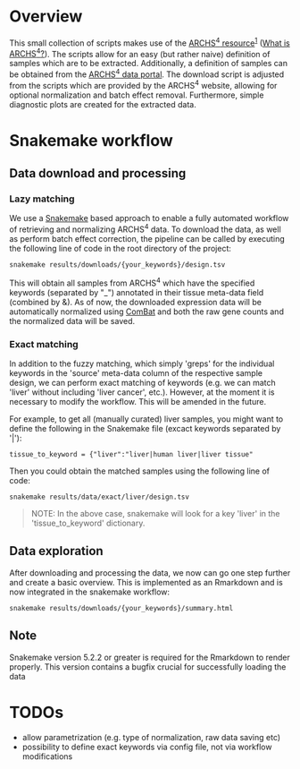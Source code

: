 # Overview
This small collection of scripts makes use of the [ARCHS<sup>4</sup> resource](http://amp.pharm.mssm.edu/archs4/)<sup>[1](https://www.biorxiv.org/content/early/2017/09/15/189092)</sup> ([What is ARCHS<sup>4</sup>?](https://github.com/MaayanLab/archs4-extension#what-is-archs4)).
The scripts allow for an easy (but rather naive) definition of samples which are to be extracted. Additionally,
a definition of samples can be obtained from the [ARCHS<sup>4</sup> data portal](http://amp.pharm.mssm.edu/archs4/data.html).
The download script is adjusted from the scripts which are provided by the ARCHS<sup>4</sup> website, allowing for optional normalization and batch effect removal.
Furthermore, simple diagnostic plots are created for the extracted data.

# Snakemake workflow 
## Data download and processing

### Lazy matching
We use a [Snakemake](https://snakemake.readthedocs.io/) based approach to enable a fully automated workflow of retrieving and normalizing ARCHS<sup>4</sup> data.
To download the data, as well as perform batch effect correction, the pipeline can be called by executing the following line of code in the root directory of the project:

```{bash}
snakemake results/downloads/{your_keywords}/design.tsv
```

This will obtain all samples from ARCHS<sup>4</sup> which have the specified keywords (separated by "_")
annotated in their tissue meta-data field (combined by &).
As of now, the downloaded expression data will be automatically normalized using [ComBat](https://www.bu.edu/jlab/wp-assets/ComBat/Abstract.html) and both the raw gene counts and the normalized data will be saved.

### Exact matching
In addition to the fuzzy matching, which simply 'greps' for the individual keywords in the 'source' meta-data column of the respective sample design, we can perform exact matching of keywords (e.g. we can match 'liver' without including 'liver cancer', etc.).
However, at the moment it is necessary to modify the workflow. This will be amended in the future.

For example, to get all (manually curated) liver samples, you might want to define the following in the Snakemake file (excact keywords separated by '|'):

```
tissue_to_keyword = {"liver":"liver|human liver|liver tissue"
```

Then you could obtain the matched samples using the following line of code:

```{bash}
snakemake results/data/exact/liver/design.tsv
```
> NOTE: In the above case, snakemake will look for a key 'liver' in the 'tissue_to_keyword' dictionary.

## Data exploration
After downloading and processing the data, we now can go one step further and create a basic
overview. This is implemented as an Rmarkdown and is now integrated in the snakemake workflow:

```{bash}
snakemake results/downloads/{your_keywords}/summary.html
```

## Note
Snakemake version 5.2.2 or greater is required for the Rmarkdown to render properly.
This version contains a bugfix crucial for successfully loading the data

# TODOs
- allow parametrization (e.g. type of normalization, raw data saving etc)
- possibility to define exact keywords via config file, not via workflow modifications
